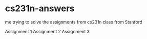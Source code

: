 # cs231n-answers
me trying to solve the assignments from cs231n class from Stanford

Assignment 1
Assignment 2
Assignment 3
